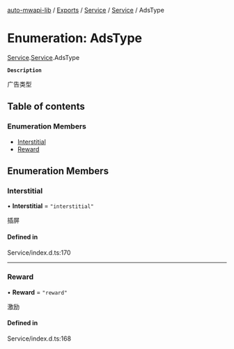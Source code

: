 [auto-mwapi-lib](../README.md) / [Exports](../modules.md) / [Service](../modules/Service.md) / [Service](../modules/Service.Service.md) / AdsType

# Enumeration: AdsType

[Service](../modules/Service.md).[Service](../modules/Service.Service.md).AdsType

**`Description`**

广告类型

## Table of contents

### Enumeration Members

- [Interstitial](Service.Service.AdsType.md#interstitial)
- [Reward](Service.Service.AdsType.md#reward)

## Enumeration Members

### Interstitial

• **Interstitial** = ``"interstitial"``

插屏

#### Defined in

Service/index.d.ts:170

___

### Reward

• **Reward** = ``"reward"``

激励

#### Defined in

Service/index.d.ts:168
